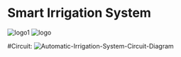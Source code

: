  # Smart Irrigation System

![logo1](https://circuitdigest.com/sites/default/files/inlineimages/u3/Moisture-Sensor-Soil-Testing.jpg)
![logo](https://circuitdigest.com/sites/default/files/inlineimages/u3/Automatic-Irrigation-System-using-an-Arduino-Uno.jpg)

#Circuit:
![Automatic-Irrigation-System-Circuit-Diagram](https://user-images.githubusercontent.com/53994342/228048570-21807beb-3dd1-4a48-b867-e0dc542aa289.jpg)

